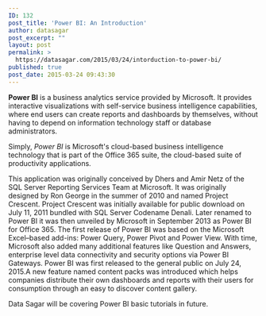 ```yaml
---
ID: 132
post_title: 'Power BI: An Introduction'
author: datasagar
post_excerpt: ""
layout: post
permalink: >
  https://datasagar.com/2015/03/24/intorduction-to-power-bi/
published: true
post_date: 2015-03-24 09:43:30
---
```

<b>Power BI</b> is a business analytics service provided by Microsoft. It provides interactive visualizations with self-service business intelligence capabilities, where end users can create reports and dashboards by themselves, without having to depend on information technology staff or database administrators.<sup id="cite_ref-1" class="reference"></sup>

Simply, <em>Power BI</em> is Microsoft's cloud-based business intelligence technology that is part of the Office 365 suite, the cloud-based suite of productivity applications.

This application was originally conceived by Dhers and Amir Netz of the SQL Server Reporting Services Team at Microsoft. <sup id="cite_ref-6" class="reference"></sup>It was originally designed by Ron George in the summer of 2010 and named Project Crescent. <sup id="cite_ref-7" class="reference"></sup>Project Crescent was initially available for public download on July 11, 2011 bundled with SQL Server Codename Denali. <sup id="cite_ref-8" class="reference"></sup>Later renamed to Power BI it was then unveiled by Microsoft in September 2013 as Power BI for Office 365. The first release of Power BI was based on the Microsoft Excel–based add-ins: Power Query, Power Pivot and Power View. With time, Microsoft also added many additional features like Question and Answers, enterprise level data connectivity and security options via Power BI Gateways. <sup id="cite_ref-Gartner_BI_Magic_Quadrant_2-1" class="reference"></sup>Power BI was first released to the general public on July 24, 2015.<sup id="cite_ref-10" class="reference"></sup>A new feature named content packs was introduced which helps companies distribute their own dashboards and reports with their users for consumption through an easy to discover content gallery.<sup id="cite_ref-11" class="reference"></sup>

Data Sagar will be covering Power BI basic tutorials in future.
